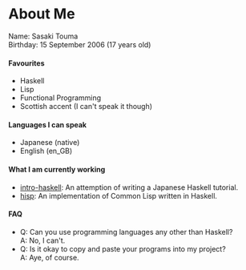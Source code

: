 # About Me
Name: Sasaki Touma<br>
Birthday: 15 September 2006 (17 years old)<br>

#### Favourites
- Haskell
- Lisp
- Functional Programming
- Scottish accent (I can't speak it though)

#### Languages I can speak
- Japanese (native)
- English (en_GB)

#### What I am currently working
- [intro-haskell](https://github.com/t-sasaki915/intro-haskell): An attemption of writing a Japanese Haskell tutorial.
- [hisp](https://github.com/t-sasaki915/hisp): An implementation of Common Lisp written in Haskell.

#### FAQ
- Q: Can you use programming languages any other than Haskell?<br>
  A: No, I can't.
- Q: Is it okay to copy and paste your programs into my project?<br>
  A: Aye, of course.
